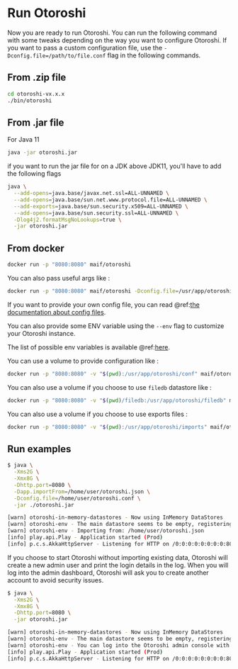 # Run Otoroshi

Now you are ready to run Otoroshi. You can run the following command with some tweaks depending on the way you want to configure Otoroshi. If you want to pass a custom configuration file, use the `-Dconfig.file=/path/to/file.conf` flag in the following commands.

## From .zip file

```sh
cd otoroshi-vx.x.x
./bin/otoroshi
```

## From .jar file

For Java 11

```sh
java -jar otoroshi.jar
```

if you want to run the jar file for on a JDK above JDK11, you'll have to add the following flags

```sh
java \
  --add-opens=java.base/javax.net.ssl=ALL-UNNAMED \
  --add-opens=java.base/sun.net.www.protocol.file=ALL-UNNAMED \
  --add-exports=java.base/sun.security.x509=ALL-UNNAMED \
  --add-opens=java.base/sun.security.ssl=ALL-UNNAMED \
  -Dlog4j2.formatMsgNoLookups=true \
  -jar otoroshi.jar
```

## From docker

```sh
docker run -p "8080:8080" maif/otoroshi
```

You can also pass useful args like :

```sh
docker run -p "8080:8080" maif/otoroshi -Dconfig.file=/usr/app/otoroshi/conf/otoroshi.conf -Dlogger.file=/usr/app/otoroshi/conf/otoroshi.xml
```

If you want to provide your own config file, you can read @ref:[the documentation about config files](./setup-otoroshi.md).

You can also provide some ENV variable using the `--env` flag to customize your Otoroshi instance.

The list of possible env variables is available @ref:[here](./setup-otoroshi.md).

You can use a volume to provide configuration like :

```sh
docker run -p "8080:8080" -v "$(pwd):/usr/app/otoroshi/conf" maif/otoroshi
```

You can also use a volume if you choose to use `filedb` datastore like :

```sh
docker run -p "8080:8080" -v "$(pwd)/filedb:/usr/app/otoroshi/filedb" maif/otoroshi -Dapp.storage=file
```

You can also use a volume if you choose to use exports files :

```sh
docker run -p "8080:8080" -v "$(pwd):/usr/app/otoroshi/imports" maif/otoroshi -Dapp.importFrom=/usr/app/otoroshi/imports/export.json
```

## Run examples

```sh
$ java \
  -Xms2G \
  -Xmx8G \
  -Dhttp.port=8080 \
  -Dapp.importFrom=/home/user/otoroshi.json \
  -Dconfig.file=/home/user/otoroshi.conf \
  -jar ./otoroshi.jar

[warn] otoroshi-in-memory-datastores - Now using InMemory DataStores
[warn] otoroshi-env - The main datastore seems to be empty, registering some basic services
[warn] otoroshi-env - Importing from: /home/user/otoroshi.json
[info] play.api.Play - Application started (Prod)
[info] p.c.s.AkkaHttpServer - Listening for HTTP on /0:0:0:0:0:0:0:0:8080
```

If you choose to start Otoroshi without importing existing data, Otoroshi will create a new admin user and print the login details in the log. When you will log into the admin dashboard, Otoroshi will ask you to create another account to avoid security issues.

```sh
$ java \
  -Xms2G \
  -Xmx8G \
  -Dhttp.port=8080 \
  -jar otoroshi.jar

[warn] otoroshi-in-memory-datastores - Now using InMemory DataStores
[warn] otoroshi-env - The main datastore seems to be empty, registering some basic services
[warn] otoroshi-env - You can log into the Otoroshi admin console with the following credentials: admin@otoroshi.io / HHUsiF2UC3OPdmg0lGngEv3RrbIwWV5W
[info] play.api.Play - Application started (Prod)
[info] p.c.s.AkkaHttpServer - Listening for HTTP on /0:0:0:0:0:0:0:0:8080
```

